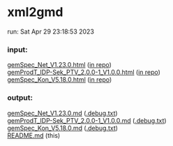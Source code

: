 # xml2gmd

run: Sat Apr 29 23:18:53 2023

### input:

[gemSpec_Net_V1.23.0.html](https://htmlpreview.github.io/?https://github.com/volkerdoerr/gmd/blob/main/input/gemSpec_Net_V1.23.0.html) ([in repo](https://github.com/volkerdoerr/gmd/blob/main/input/gemSpec_Net_V1.23.0.html))  
[gemProdT_IDP-Sek_PTV_2.0.0-1_V1.0.0.html](https://htmlpreview.github.io/?https://github.com/volkerdoerr/gmd/blob/main/input/gemProdT_IDP-Sek_PTV_2.0.0-1_V1.0.0.html) ([in repo](https://github.com/volkerdoerr/gmd/blob/main/input/gemProdT_IDP-Sek_PTV_2.0.0-1_V1.0.0.html))  
[gemSpec_Kon_V5.18.0.html](https://htmlpreview.github.io/?https://github.com/volkerdoerr/gmd/blob/main/input/gemSpec_Kon_V5.18.0.html) ([in repo](https://github.com/volkerdoerr/gmd/blob/main/input/gemSpec_Kon_V5.18.0.html))  

### output:

[gemSpec_Net_V1.23.0.md](https://github.com/volkerdoerr/gmd/blob/main/output/gemSpec_Net_V1.23.0.md) ([.debug.txt](https://github.com/volkerdoerr/gmd/blob/main/output/debug/gemSpec_Net_V1.23.0.debug.txt))  
[gemProdT_IDP-Sek_PTV_2.0.0-1_V1.0.0.md](https://github.com/volkerdoerr/gmd/blob/main/output/gemProdT_IDP-Sek_PTV_2.0.0-1_V1.0.0.md) ([.debug.txt](https://github.com/volkerdoerr/gmd/blob/main/output/debug/gemProdT_IDP-Sek_PTV_2.0.0-1_V1.0.0.debug.txt))  
[gemSpec_Kon_V5.18.0.md](https://github.com/volkerdoerr/gmd/blob/main/output/gemSpec_Kon_V5.18.0.md) ([.debug.txt](https://github.com/volkerdoerr/gmd/blob/main/output/debug/gemSpec_Kon_V5.18.0.debug.txt))  
[README.md](https://github.com/volkerdoerr/gmd/blob/main/README.md) (this)
